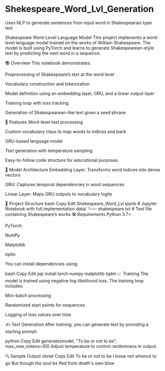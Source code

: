 # Shekespeare_Word_Lvl_Generation
Uses NLP to generate sentences from input word in Shakespearian type text  

Shakespeare Word-Level Language Model
This project implements a word-level language model trained on the works of William Shakespeare. The model is built using PyTorch and learns to generate Shakespearean-style text by predicting the next word in a sequence.

📚 Overview
This notebook demonstrates:

Preprocessing of Shakespeare’s text at the word level

Vocabulary construction and tokenization

Model definition using an embedding layer, GRU, and a linear output layer

Training loop with loss tracking

Generation of Shakespearean-like text given a seed phrase

🚀 Features
Word-level text processing

Custom vocabulary class to map words to indices and back

GRU-based language model

Text generation with temperature sampling

Easy-to-follow code structure for educational purposes

🧠 Model Architecture
Embedding Layer: Transforms word indices into dense vectors

GRU: Captures temporal dependencies in word sequences

Linear Layer: Maps GRU outputs to vocabulary logits

📂 Project Structure
bash
Copy
Edit
Shekespeare_Word_Lvl.ipynb       # Jupyter Notebook with full implementation
data/
└── shakespeare.txt              # Text file containing Shakespeare’s works
🛠️ Requirements
Python 3.7+

PyTorch

NumPy

Matplotlib

tqdm

You can install dependencies using:

bash
Copy
Edit
pip install torch numpy matplotlib tqdm
📈 Training
The model is trained using negative log-likelihood loss. The training loop includes:

Mini-batch processing

Randomized start points for sequences

Logging of loss values over time

✍️ Text Generation
After training, you can generate text by providing a starting prompt:

python
Copy
Edit
generate(model, "To be or not to be", max_new_tokens=50)
Adjust temperature to control randomness in output.

🔍 Sample Output
vbnet
Copy
Edit
To be or not to be I know not whence to go
But though the soul be fled from death's own blow
